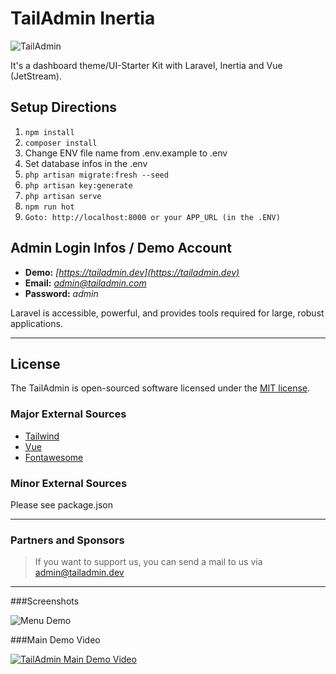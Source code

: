 TailAdmin Inertia
======
![TailAdmin](https://cdn.tailadmin.dev/demo-sources/01_tailadmin.jpg)

It's a dashboard theme/UI-Starter Kit with Laravel, Inertia and Vue (JetStream).

Setup Directions
------
1. ```npm install```
2. ```composer install```
3. Change ENV file name from .env.example to .env
4. Set database infos in the .env
5. ```php artisan migrate:fresh --seed```
6. ```php artisan key:generate```
7. ```php artisan serve```
8. ```npm run hot```
9. ```Goto: http://localhost:8000 or your APP_URL (in the .ENV)```

Admin Login Infos / Demo Account
------
- **Demo:** *[https://tailadmin.dev](https://tailadmin.dev)*
- **Email:** *admin@tailadmin.com*
- **Password:** *admin*

Laravel is accessible, powerful, and provides tools required for large, robust applications.

---
License
------
The TailAdmin is open-sourced software licensed under the [MIT license](https://opensource.org/licenses/MIT).

### Major External Sources

- [Tailwind](https://tailwindcss.com/)
- [Vue](https://vuejs.org/)
- [Fontawesome](https://fontawesome.com/)

### Minor External Sources

Please see package.json

---
### Partners and Sponsors
>If you want to support us, you can send a mail to us via [admin@tailadmin.dev](mailto:admin@tailadmin.dev)

---
###Screenshots

![Menu Demo](https://cdn.tailadmin.dev/demo-sources/menu-demo.gif) 

###Main Demo Video

[![TailAdmin Main Demo Video](https://cdn.tailadmin.dev/demo-sources/tailadmin-youtube-main-demo.png)](https://www.youtube.com/watch?v=B_8os9zoLZw)
